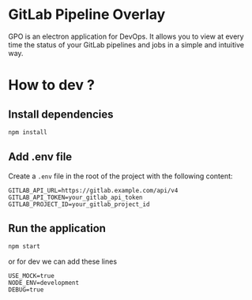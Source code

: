 # GitLab Pipeline Overlay

GPO is an electron application for DevOps. It allows you to view at every time the status of your GitLab pipelines and jobs in a simple and intuitive way.

# How to dev ?

## Install dependencies

```bash
npm install
```

## Add .env file

Create a `.env` file in the root of the project with the following content:

```plaintext
GITLAB_API_URL=https://gitlab.example.com/api/v4
GITLAB_API_TOKEN=your_gitlab_api_token
GITLAB_PROJECT_ID=your_gitlab_project_id
```

## Run the application

```bash
npm start
```

or for dev we can add these lines

```plaintext
USE_MOCK=true
NODE_ENV=development
DEBUG=true
```
